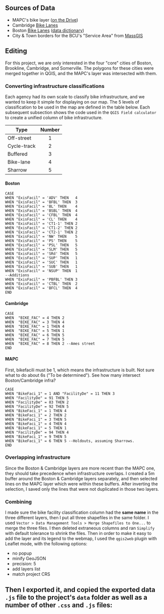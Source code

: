 ## Sources of Data
 * MAPC's bike layer ([on the Drive](https://drive.google.com/open?id=0B-2KO4mJHLm4SDdpTWlROXBhRmM))
 * Cambridge [Bike Lanes](http://www.cambridgema.gov/gis/gisdatadictionary/recreation/recreation_bikefacilities.aspx)
 * Boston [Bike Lanes](http://bostonopendata.boston.opendata.arcgis.com/datasets/d02c9d2003af455fbc37f550cc53d3a4_0) ([data dictionary](https://drive.google.com/file/d/0B5xorwVOSRdXS3hCMERSUEFjVlk/view?usp=sharing))
 * City & Town borders for the BCU's "Service Area" from [MassGIS](http://www.mass.gov/anf/research-and-tech/it-serv-and-support/application-serv/office-of-geographic-information-massgis/datalayers/townsurvey.html)

## Editing
For this project, we are only interested in the four "core" cities of Boston, Brookline, Cambridge, and Somerville. The polygons for these cities were merged together in QGIS, and the MAPC's layer was intersected with them. 

### Converting infrastructure classifications  
Each agency had its own scale to classify bike infrastructure, and we wanted to keep it simple for displaying on our map. The 5 levels of classification to be used in the map are defined in the table below. Each subsequent subsection shows the code used in the `QGIS Field calculator` to create a unified column of bike infrastructure.

|Type       |Number|
|-----------|:----:|
|Off-street |     1|
|Cycle-track|     2|
|Buffered   |     3|
|Bike-lane  |     4|
|Sharrow    |     5|
#### Boston
```
CASE
WHEN "ExisFacil" = 'ADV' THEN	4
WHEN "ExisFacil" = 'BFBL' THEN	3
WHEN "ExisFacil" = 'BL' THEN	4
WHEN "ExisFacil" = 'BSBL' THEN	4
WHEN "ExisFacil" = 'CFBL' THEN	4
WHEN "ExisFacil" = 'CL' THEN	4
WHEN "ExisFacil" = 'CT1-1' THEN	2
WHEN "ExisFacil" = 'CT1-2' THEN	2
WHEN "ExisFacil" = 'CT2-1' THEN	2
WHEN "ExisFacil" = 'NW' THEN	5
WHEN "ExisFacil" = 'PS' THEN	5
WHEN "ExisFacil" = 'PSL' THEN	5
WHEN "ExisFacil" = 'SLM' THEN	5
WHEN "ExisFacil" = 'SRd' THEN	5
WHEN "ExisFacil" = 'SUP' THEN	1
WHEN "ExisFacil" = 'SUC' THEN	1
WHEN "ExisFacil" = 'SUB' THEN	1
WHEN "ExisFacil" = 'NSUP' THEN	1
--Additions
WHEN "ExisFacil" = 'PBFBL' THEN	3
WHEN "ExisFacil" = 'CTBL' THEN	2
WHEN "ExisFacil" = 'BFCL' THEN	4
END
```
#### Cambridge
```
CASE  
WHEN  "BIKE_FAC" = 4 THEN 2  
WHEN  "BIKE_FAC" = 3 THEN 4 
WHEN  "BIKE_FAC" = 1 THEN 4
WHEN  "BIKE_FAC" = 5 THEN 1
WHEN  "BIKE_FAC" = 6 THEN 5
WHEN  "BIKE_FAC" = 7 THEN 5
WHEN  "BIKE_FAC" = 8 THEN 2 --Ames street 
END
```
#### MAPC
First, bikefacili must be 1, which means the infrastructure is built. 
Not sure what to do about 6s ("To be determined"). See how many intersect Boston/Cambridge infra?
```
CASE
WHEN "BikeFaci_1" = 1 AND "FacilityDe" = 11 THEN 3
WHEN "FacilityDe" = 91 THEN 5
WHEN "FacilityDe" = 83 THEN 2
WHEN "FacilityDe" = 92 THEN 5
WHEN "BikeFaci_1" = 1 THEN 4
WHEN "BikeFaci_1" = 2 THEN 2
WHEN "BikeFaci_1" = 3 THEN 5
WHEN "BikeFaci_1" = 4 THEN 4
WHEN "BikeFaci_1" = 5 THEN 1
WHEN "FacilityDe" = 94 THEN 4
WHEN "BikeFaci_1" = 9 THEN 5
WHEN "BikeFaci_1" = 6 THEN 5 --Holdouts, assuming Sharrows.
END

```
### Overlapping infrastructure
Since the Boston & Cambridge layers are more recent than the MAPC one, they should take precedence when infrastructure overlaps. I created a 5m buffer around the Boston & Cambridge layers separately, and then selected lines on the MAPC layer which were within these buffers. After inverting the selection, I saved only the lines that were not duplicated in those two layers.

### Combining
I made sure the bike facility classification column had the **same name** in the three different layers, then I put all three shapefiles in the same folder. I used `Vector > Data Management Tools > Merge Shapefiles to One...` to merge the three files. I then deleted extraneous columns and ran `Simplify` with default tolerance to shrink the files. Then in order to make it easy to add the layer and its legend to the webmap, I used the `qgis2web` plugin with Leaflet mode, with the following options:  
 - no popup
 - minify GeoJSON
 - precision: 5
 - add layers list
 - match project CRS
 
Then I exported it, and copied the exported data `.js` file to the project's `data` folder as well as a number of other `.css` and `.js` files:  
 - 

